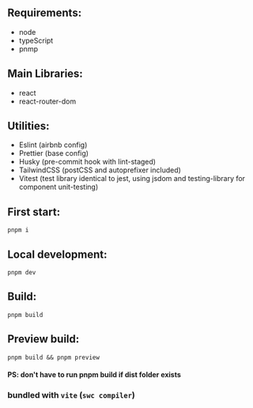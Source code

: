 ## Requirements:

- node
- typeScript
- pnmp

## Main Libraries:

- react
- react-router-dom

## Utilities:

- Eslint (airbnb config)
- Prettier (base config)
- Husky (pre-commit hook with lint-staged)
- TailwindCSS (postCSS and autoprefixer included)
- Vitest (test library identical to jest, using jsdom and testing-library for component unit-testing)

## First start:
```
pnpm i
```

## Local development:
```
pnpm dev
```

## Build:
```
pnpm build
```

## Preview build:
```
pnpm build && pnpm preview 
```
#### PS: don't have to run pnpm build if dist folder exists

### bundled with `vite` (`swc compiler`)
